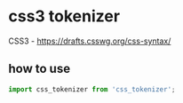 # css3 tokenizer

CSS3 - https://drafts.csswg.org/css-syntax/

## how to use
``` js
import css_tokenizer from 'css_tokenizer';

```
